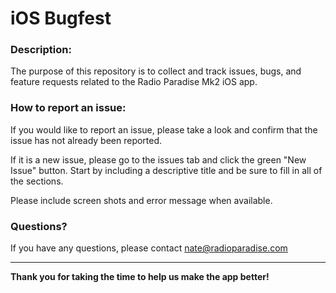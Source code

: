 # iOS Bugfest

### Description:
The purpose of this repository is to collect and track issues, bugs, and feature requests related to the Radio Paradise Mk2 iOS app.

### How to report an issue:
If you would like to report an issue, please take a look and confirm that the issue has not already been reported.

If it is a new issue, please go to the issues tab and click the green "New Issue" button. 
Start by including a descriptive title and be sure to fill in all of the sections. 

Please include screen shots and error message when available.

### Questions?
If you have any questions, please contact nate@radioparadise.com

___
**Thank you for taking the time to help us make the app better!**
